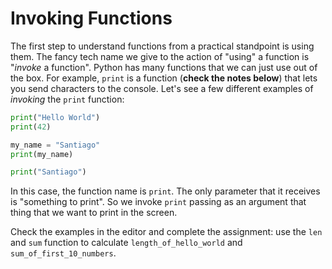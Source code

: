 # Invoking Functions

The first step to understand functions from a practical standpoint is using them. The fancy tech name we give to the action of "using" a function is "_invoke_ a function". Python has many functions that we can just use out of the box. For example, `print` is a function (**check the notes below**) that lets you send characters to the console. Let's see a few different examples of _invoking_ the `print` function:

```python
print("Hello World")
print(42)

my_name = "Santiago"
print(my_name)

print("Santiago")
```

In this case, the function name is `print`. The only parameter that it receives is "something to print". So we invoke `print` passing as an argument that thing that we want to print in the screen.

Check the examples in the editor and complete the assignment: use the `len` and `sum` function to calculate `length_of_hello_world` and `sum_of_first_10_numbers`.
